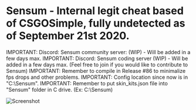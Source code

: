 # Sensum - Internal legit cheat based of CSGOSimple, fully undetected as of September 21st 2020.
IMPORTANT: Discord: Sensum community server: (WIP) - Will be added in a few days max.
IMPORTANT: Discord: Sensum coding server (WIP) - Will be added in a few days max. (Feel free to join if you would like to contribute to Sensum)
IMPORTANT: Remember to compile in Release #86 to minimalize fps drops and other problems.
IMPORTANT: Config location since now is in "C:\\Sensum".
IMPORTANT: Remember to put skin_kits.json file into "Sensum" folder in C drive. (Ex: C:\\Sensum)

![Screenshot](https://i.imgur.com/Jwo5jnZ.png)




